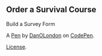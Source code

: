 Order a Survival Course
-----------------------
Build a Survey Form

A [Pen](https://codepen.io/danielo1992/pen/vQPMdZ) by [DanOLondon](https://codepen.io/danielo1992) on [CodePen](https://codepen.io).

[License](https://codepen.io/danielo1992/pen/vQPMdZ/license).